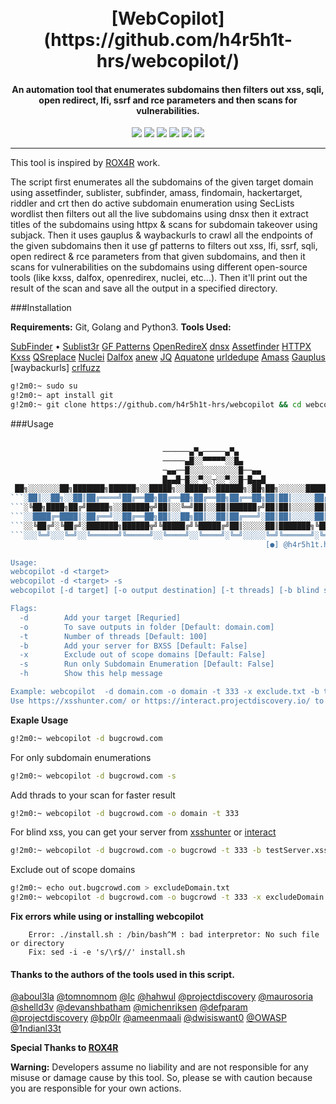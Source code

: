 <h1 align="center">
  <br>
  [WebCopilot](https://github.com/h4r5h1t-hrs/webcopilot/)
</h1>
      
<h4 align="center">An automation tool that enumerates subdomains then filters out xss, sqli, open redirect, lfi, ssrf and rce parameters and then scans for vulnerabilities.
</h4>

<p align="center">
<a href="https://twitter.com/h4r5h1t_hrs"><img src="https://img.shields.io/twitter/follow/h4r5h1t_hrs?style=social"></a>
<a href="https://github.com/h4r5h1t-hrs/webcopilot/issues"><img src="https://img.shields.io/badge/contributions-welcome-brightgreen.svg?style=flat"></a>
<a href="https://github.com/h4r5h1t-hrs/webcopilot/blob/master/LICENSE"><img src="https://img.shields.io/badge/License-MIT-yellow.svg"></a>
<a href="#"><img src="https://img.shields.io/badge/Made%20with-Bash-1f425f.svg"></a>
<a href="https://github.com/h4r5h1t-hrs?tab=followers"><img src="https://img.shields.io/github/followers/h4r5h1t-hrs?style=social"></a>
<a href="#"><img src="https://madewithlove.org.in/badge.svg"></a>
</p>

---
This tool is inspired by [ROX4R](https://github.com/R0X4R/) work.<br/> 

The script first enumerates all the subdomains of the given target domain using assetfinder, sublister, subfinder, amass, findomain, hackertarget, riddler and crt then do active subdomain enumeration using SecLists wordlist then filters out all the live subdomains using dnsx then it extract titles of the subdomains using httpx & scans for subdomain takeover using subjack. Then it uses gauplus & waybackurls to crawl all the endpoints of the given subdomains then it use gf patterns to filters out xss, lfi, ssrf, sqli, open redirect & rce parameters from that given subdomains, and then it scans for vulnerabilities on the subdomains using different open-source tools (like kxss, dalfox, openredirex, nuclei, etc...). Then it'll print out the result of the scan and save all the output in a specified directory. <br/>

###Installation

**Requirements:** Git, Golang and Python3.
**Tools Used:**<br/>

[SubFinder](https://github.com/projectdiscovery/subfinder) •
[Sublist3r](https://github.com/aboul3la/Sublist3r)
[GF Patterns](https://github.com/1ndianl33t/Gf-Patterns)
[OpenRedireX](https://github.com/devanshbatham/OpenRedireX)
[dnsx](https://github.com/projectdiscovery/dnsx)
[Assetfinder](https://github.com/tomnomnom/assetfinder)
[HTTPX](https://github.com/projectdiscovery/httpx)
[Kxss](https://github.com/Emoe/kxss)
[QSreplace](https://github.com/tomnomnom/qsreplace)
[Nuclei](https://github.com/projectdiscovery/nuclei)
[Dalfox](https://github.com/hahwul/dalfox)
[anew](https://github.com/tomnomnom/anew)
[JQ]()
[Aquatone](https://github.com/michenriksen/aquatone)
[urldedupe](https://github.com/ameenmaali/urldedupe)
[Amass](https://github.com/OWASP/Amass)
[Gauplus](https://github.com/bp0lr/gauplus)
[waybackurls]
[crlfuzz](https://github.com/dwisiswant0/crlfuzz)
  
```bash
g!2m0:~ sudo su
g!2m0:~ apt install git
g!2m0:~ git clone https://github.com/h4r5h1t-hrs/webcopilot && cd webcopilot/ && chmod +x webcopilot install.sh && mv webcopilot /usr/bin/ && ./install.sh
```

###Usage

```js
             
                                  ──────▄▀▄─────▄▀▄
                                  ─────▄█░░▀▀▀▀▀░░█▄
                                  ─▄▄──█░░░░░░░░░░░█──▄▄
                                  █▄▄█─█░░▀░░┬░░▀░░█─█▄▄█
 ██╗░░░░░░░██╗███████╗██████╗░░█████╗░░█████╗░██████╗░██╗██╗░░░░░░█████╗░████████╗
```░██║░░██╗░░██║██╔════╝██╔══██╗██╔══██╗██╔══██╗██╔══██╗██║██║░░░░░██╔══██╗╚══██╔══╝
```░╚██╗████╗██╔╝█████╗░░██████╦╝██║░░╚═╝██║░░██║██████╔╝██║██║░░░░░██║░░██║░░░██║░░░
```░░████╔═████║░██╔══╝░░██╔══██╗██║░░██╗██║░░██║██╔═══╝░██║██║░░░░░██║░░██║░░░██║░░░
```░░╚██╔╝░╚██╔╝░███████╗██████╦╝╚█████╔╝╚█████╔╝██║░░░░░██║███████╗╚█████╔╝░░░██║░░░
```░░░╚═╝░░░╚═╝░░╚══════╝╚═════╝░░╚════╝░░╚════╝░╚═╝░░░░░╚═╝╚══════╝░╚════╝░░░░╚═╝░░░
                                                         [●] @h4r5h1t.hrs | G!2m0

Usage:
webcopilot -d <target>
webcopilot -d <target> -s
webcopilot [-d target] [-o output destination] [-t threads] [-b blind server URL] [-x exclude domains]

Flags:  
  -d        Add your target [Requried]
  -o        To save outputs in folder [Default: domain.com]
  -t        Number of threads [Default: 100]
  -b        Add your server for BXSS [Default: False]
  -x        Exclude out of scope domains [Default: False]
  -s        Run only Subdomain Enumeration [Default: False]
  -h        Show this help message

Example: webcopilot  -d domain.com -o domain -t 333 -x exclude.txt -b testServer.xss
Use https://xsshunter.com/ or https://interact.projectdiscovery.io/ to get your server
```
**Exaple Usage** 

```bash
g!2m0:~ webcopilot -d bugcrowd.com
```
For only subdomain enumerations
```bash
g!2m0:~ webcopilot -d bugcrowd.com -s 
```
Add thrads to your scan for faster result
```bash
g!2m0:~ webcopilot -d bugcrowd.com -o domain -t 333 
```
For blind xss, you can get your server from [xsshunter](https://xsshunter.com/) or [interact](https://interact.projectdiscovery.io/)
```bash 
g!2m0:~ webcopilot -d bugcrowd.com -o bugcrowd -t 333 -b testServer.xss
```
Exclude out of scope domains
```bash
g!2m0:~ echo out.bugcrowd.com > excludeDomain.txt
g!2m0:~ webcopilot -d bugcrowd.com -o bugcrowd -t 333 -x excludeDomain.txt -b testServer.xss
```

**Fix errors while using or installing webcopilot**
```
    Error: ./install.sh : /bin/bash^M : bad interpretor: No such file or directory
    Fix: sed -i -e 's/\r$//' install.sh
 ```

#### Thanks to the authors of the tools used in this script.

[@aboul3la](https://github.com/aboul3la) [@tomnomnom](https://github.com/tomnomnom) [@lc](https://github.com/lc) [@hahwul](https://github.com/hahwul) [@projectdiscovery](https://github.com/projectdiscovery) [@maurosoria](https://github.com/maurosoria) [@shelld3v](https://github.com/shelld3v) [@devanshbatham](https://github.com/devanshbatham) [@michenriksen](https://github.com/michenriksen) [@defparam](https://github.com/defparam/) [@projectdiscovery](https://github.com/projectdiscovery) [@bp0lr](https://github.com/bp0lr/) [@ameenmaali](https://github.com/ameenmaali) [@dwisiswant0](https://github.com/dwisiswant0) [@OWASP](https://github.com/OWASP/) [@1ndianl33t](https://github.com/1ndianl33t)

**Special Thanks to [ROX4R](https://github.com/R0X4R/)**

**Warning:**  Developers assume no liability and are not responsible for any misuse or damage cause by this tool. So, please se with caution because you are responsible for your own actions.
